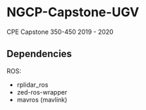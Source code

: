 # NGCP-Capstone-UGV

CPE Capstone 350-450 
2019 - 2020

## Dependencies

ROS:
- rplidar_ros
- zed-ros-wrapper
- mavros (mavlink)
